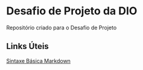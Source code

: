 # Desafio de Projeto da DIO
Repositório criado para o Desafio de Projeto


## Links Úteis
[Sintaxe Básica Markdown](https://www.markdownguide.org/basic-syntax/)
